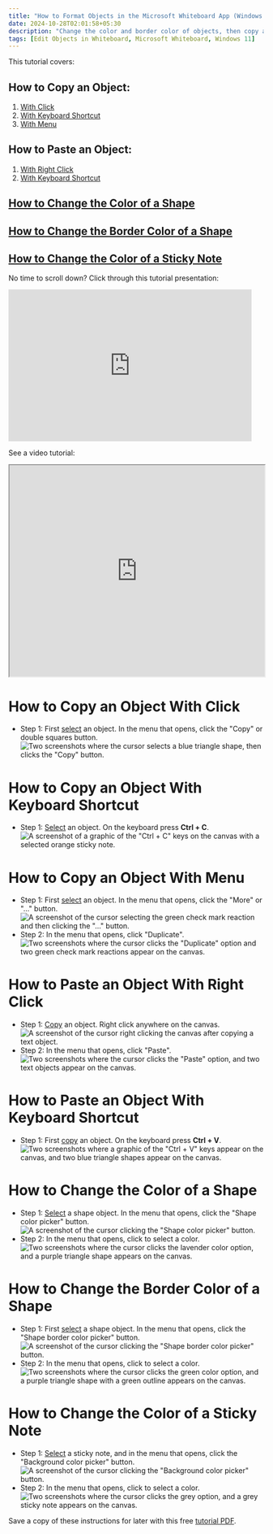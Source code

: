 ```yaml
---
title: "How to Format Objects in the Microsoft Whiteboard App (Windows 11)"
date: 2024-10-28T02:01:58+05:30
description: "Change the color and border color of objects, then copy and paste them."
tags: [Edit Objects in Whiteboard, Microsoft Whiteboard, Windows 11]
---
```

This tutorial covers:

## How to Copy an Object:
1. [With Click](#1)
2. [With Keyboard Shortcut](#2)
3. [With Menu](#3)

## How to Paste an Object:
1. [With Right Click](#4)
2. [With Keyboard Shortcut](#5)

## [How to Change the Color of a Shape](#6)

## [How to Change the Border Color of a Shape](#7)

## [How to Change the Color of a Sticky Note](#8)

<p>No time to scroll down? Click through this tutorial presentation:</p>
<iframe src="https://docs.google.com/presentation/d/e/2PACX-1vRVrX4iRw1gqSIhlm2A8qvlr_XqlYas6nh_xo4KpCkm2anriJ8StpTeE6u5-hrn30VNB35PfCqa-Ryg/embed?start=false&loop=false&delayms=3000" frameborder="0" width="480" height="299" allowfullscreen="true" mozallowfullscreen="true" webkitallowfullscreen="true"></iframe>

<br />

See a video tutorial:
<iframe class="BLOG_video_class" allowfullscreen="" youtube-src-id="YK6gQOkqOeU" width="100%" height="416" src="https://www.youtube.com/embed/YK6gQOkqOeU"></iframe>

<br />

<h1 id="1">How to Copy an Object With Click</h1>

* Step 1: First [select](https://qhtutorials.github.io/posts/how-to-edit-objects-in-whiteboard/) an object. In the menu that opens, click the "Copy" or double squares button. <div class="stepimage">![Two screenshots where the cursor selects a blue triangle shape, then clicks the "Copy" button.](blogclickcopy.png "Click 'Copy' ")</div>

<h1 id="2">How to Copy an Object With Keyboard Shortcut</h1>

* Step 1: [Select](https://qhtutorials.github.io/posts/how-to-edit-objects-in-whiteboard/) an object. On the keyboard press **Ctrl + C**. <div class="stepimage">![A screenshot of a graphic of the "Ctrl + C" keys on the canvas with a selected orange sticky note.](blogctrlc.png "Press 'Ctrl + C' ")</div>

<h1 id="3">How to Copy an Object With Menu</h1>

* Step 1: First [select](https://qhtutorials.github.io/posts/how-to-edit-objects-in-whiteboard/) an object. In the menu that opens, click the "More" or "..." button. <div class="stepimage">![A screenshot of the cursor selecting the green check mark reaction and then clicking the "..." button.](blogclickcopymore.png "Click '...' ")</div>
* Step 2: In the menu that opens, click "Duplicate". <div class="stepimage">![Two screenshots where the cursor clicks the "Duplicate" option and two green check mark reactions appear on the canvas.](blogduplicate.png "Click 'Duplicate' ")</div>

<h1 id="4">How to Paste an Object With Right Click</h1>

* Step 1: [Copy](#1) an object. Right click anywhere on the canvas. <div class="stepimage">![A screenshot of the cursor right clicking the canvas after copying a text object.](blogrightclickpaste1.png "Right click the canvas")</div>
* Step 2: In the menu that opens, click "Paste". <div class="stepimage">![Two screenshots where the cursor clicks the "Paste" option, and two text objects appear on the canvas.](blogrightclickpaste.png "Click 'Paste' ")</div>

<h1 id="5">How to Paste an Object With Keyboard Shortcut</h1>

* Step 1: First [copy](#1) an object. On the keyboard press **Ctrl + V**. <div class="stepimage">![Two screenshots where a graphic of the "Ctrl + V" keys appear on the canvas, and two blue triangle shapes appear on the canvas.](blogctrlv.png "Click 'Ctrl + V' ")</div>

<h1 id="6">How to Change the Color of a Shape</h1>

* Step 1: [Select](https://qhtutorials.github.io/posts/how-to-edit-objects-in-whiteboard/) a shape object. In the menu that opens, click the "Shape color picker" button. <div class="stepimage">![A screenshot of the cursor clicking the "Shape color picker" button.](blogclickshapecolor1.png "Click 'Shape color picker' ")</div>
* Step 2: In the menu that opens, click to select a color. <div class="stepimage">![Two screenshots where the cursor clicks the lavender color option, and a purple triangle shape appears on the canvas.](blogclickshapecolor.png "Select a color")</div>

<h1 id="7">How to Change the Border Color of a Shape</h1>

* Step 1: First [select](https://qhtutorials.github.io/posts/how-to-edit-objects-in-whiteboard/) a shape object. In the menu that opens, click the "Shape border color picker" button. <div class="stepimage">![A screenshot of the cursor clicking the "Shape border color picker" button.](blogclickshapeborder1.png "Click 'Shape border color picker' ")</div>
* Step 2: In the menu that opens, click to select a color. <div class="stepimage">![Two screenshots where the cursor clicks the green color option, and a purple triangle shape with a green outline appears on the canvas.](blogclickshapecolor.png "Select a color")</div>

<h1 id="8">How to Change the Color of a Sticky Note</h1>

* Step 1: [Select](https://qhtutorials.github.io/posts/how-to-edit-objects-in-whiteboard/) a sticky note, and in the menu that opens, click the "Background color picker" button. <div class="stepimage">![A screenshot of the cursor clicking the "Background color picker" button.](blogclicknotecolor1.png "Click 'Background color picker' ")</div>
* Step 2: In the menu that opens, click to select a color. <div class="stepimage">![Two screenshots where the cursor clicks the grey option, and a grey sticky note appears on the canvas.](blogclicknotecolor.png "Select a color")</div>

Save a copy of these instructions for later with this free [tutorial PDF](https://drive.google.com/file/d/1hJLEt-sRH0s-hc2Oxgj28b2QsOSjP4ET/view?usp=sharing).

<br />






